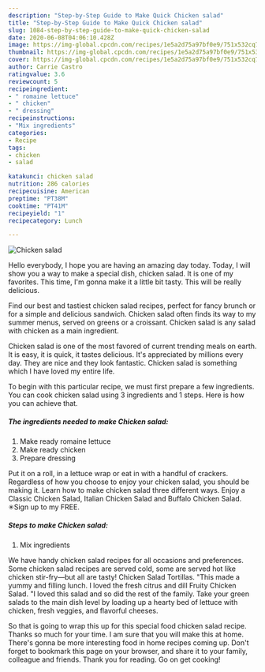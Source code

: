 ```yaml
---
description: "Step-by-Step Guide to Make Quick Chicken salad"
title: "Step-by-Step Guide to Make Quick Chicken salad"
slug: 1084-step-by-step-guide-to-make-quick-chicken-salad
date: 2020-06-08T04:06:10.428Z
image: https://img-global.cpcdn.com/recipes/1e5a2d75a97bf0e9/751x532cq70/chicken-salad-recipe-main-photo.jpg
thumbnail: https://img-global.cpcdn.com/recipes/1e5a2d75a97bf0e9/751x532cq70/chicken-salad-recipe-main-photo.jpg
cover: https://img-global.cpcdn.com/recipes/1e5a2d75a97bf0e9/751x532cq70/chicken-salad-recipe-main-photo.jpg
author: Carrie Castro
ratingvalue: 3.6
reviewcount: 5
recipeingredient:
- " romaine lettuce"
- " chicken"
- " dressing"
recipeinstructions:
- "Mix ingredients"
categories:
- Recipe
tags:
- chicken
- salad

katakunci: chicken salad 
nutrition: 286 calories
recipecuisine: American
preptime: "PT38M"
cooktime: "PT41M"
recipeyield: "1"
recipecategory: Lunch

---
```



![Chicken salad](https://img-global.cpcdn.com/recipes/1e5a2d75a97bf0e9/751x532cq70/chicken-salad-recipe-main-photo.jpg)

Hello everybody, I hope you are having an amazing day today. Today, I will show you a way to make a special dish, chicken salad. It is one of my favorites. This time, I'm gonna make it a little bit tasty. This will be really delicious.

Find our best and tastiest chicken salad recipes, perfect for fancy brunch or for a simple and delicious sandwich. Chicken salad often finds its way to my summer menus, served on greens or a croissant. Chicken salad is any salad with chicken as a main ingredient.

Chicken salad is one of the most favored of current trending meals on earth. It is easy, it is quick, it tastes delicious. It's appreciated by millions every day. They are nice and they look fantastic. Chicken salad is something which I have loved my entire life.


To begin with this particular recipe, we must first prepare a few ingredients. You can cook chicken salad using 3 ingredients and 1 steps. Here is how you can achieve that.

<!--inarticleads1-->

##### The ingredients needed to make Chicken salad:

1. Make ready  romaine lettuce
1. Make ready  chicken
1. Prepare  dressing


Put it on a roll, in a lettuce wrap or eat in with a handful of crackers. Regardless of how you choose to enjoy your chicken salad, you should be making it. Learn how to make chicken salad three different ways. Enjoy a Classic Chicken Salad, Italian Chicken Salad and Buffalo Chicken Salad. ✳︎Sign up to my FREE. 

<!--inarticleads2-->

##### Steps to make Chicken salad:

1. Mix ingredients


We have handy chicken salad recipes for all occasions and preferences. Some chicken salad recipes are served cold, some are served hot like chicken stir-fry—but all are tasty! Chicken Salad Tortillas. &#34;This made a yummy and filling lunch. I loved the fresh citrus and dill Fruity Chicken Salad. &#34;I loved this salad and so did the rest of the family. Take your green salads to the main dish level by loading up a hearty bed of lettuce with chicken, fresh veggies, and flavorful cheeses. 

So that is going to wrap this up for this special food chicken salad recipe. Thanks so much for your time. I am sure that you will make this at home. There's gonna be more interesting food in home recipes coming up. Don't forget to bookmark this page on your browser, and share it to your family, colleague and friends. Thank you for reading. Go on get cooking!
